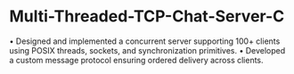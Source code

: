 # Multi-Threaded-TCP-Chat-Server-C
• Designed and implemented a concurrent server supporting 100+ clients using POSIX threads, sockets, and synchronization primitives. • Developed a custom message protocol ensuring ordered delivery across clients.

